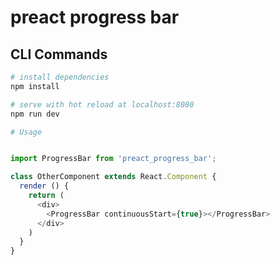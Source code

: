 # preact progress bar

## CLI Commands

```bash
# install dependencies
npm install

# serve with hot reload at localhost:8080
npm run dev

# Usage
```
```js

import ProgressBar from 'preact_progress_bar';

class OtherComponent extends React.Component {
  render () {
    return (
      <div>
        <ProgressBar continuousStart={true}></ProgressBar>
      </div>
    )
  }
}
```
